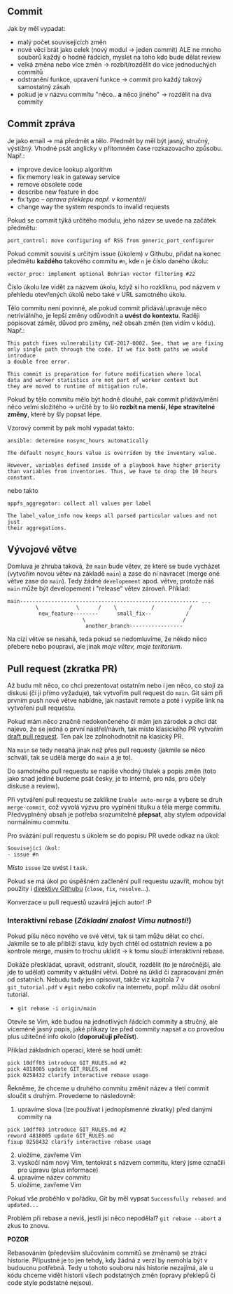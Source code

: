 ## Commit
Jak by měl vypadat:
- malý počet souvisejících změn
- nové věci brát jako celek (nový modul -> jeden commit) ALE ne mnoho souborů každý o hodně řádcích, myslet na toho kdo bude dělat review
- velká změna nebo více změn -> rozbít/rozdělit do více jednoduchých commitů
- odstranění funkce, upravení funkce -> commit pro každý takový samostatný zásah
- pokud je v názvu commitu "něco.. **a** něco jiného" -> rozdělit na dva commity

## Commit zpráva
Je jako email -> má předmět a tělo. Předmět by měl být jasný, stručný, výstižný. Vhodné psát anglicky v přítomném čase rozkazovacího způsobu. Např.:
- improve device lookup algorithm
- fix memory leak in gateway service
- remove obsolete code
- describe new feature in doc
- fix typo – *oprava překlepu např. v komentáři*
- change way the system responds to invalid requests

Pokud se commit týká určitého modulu, jeho název se uvede na začátek předmětu:
```
port_control: move configuring of RSS from generic_port_configurer
```

Pokud commit souvisí s určitým issue (úkolem) v Githubu, přidat na konec předmětu **každého** takového commitu `#n`, kde `n` je číslo daného úkolu:
```
vector_proc: implement optional Bohrian vector filtering #22
```
Číslo úkolu lze vidět za názvem úkolu, když si ho rozkliknu, pod názvem v přehledu otevřených úkolů nebo také v URL samotného úkolu.

Tělo commitu není povinné, ale pokud commit přidává/upravuje něco netriviálního, je lepší změny odůvodnit a **uvést do kontextu**. Raději popisovat záměr, důvod pro změny, než obsah změn (ten vidím v kódu). Např.:

```
This patch fixes vulnerability CVE-2017-0002. See, that we are fixing
only single path through the code. If we fix both paths we would introduce
a double free error.
```

```
This commit is preparation for future modification where local
data and worker statistics are not part of worker context but
they are moved to runtime of mitigation rule.
```

Pokud by tělo commitu mělo být hodně dlouhé, pak commit přidává/mění něco velmi složitého -> určitě by to šlo **rozbít na menší, lépe stravitelné změny**, které by šly popsat lépe.

Vzorový commit by pak mohl vypadat takto:
```
ansible: determine nosync_hours automatically

The default nosync_hours value is overriden by the inventary value.

However, variables defined inside of a playbook have higher priority
than variables from inventories. Thus, we have to drop the 10 hours
constant.
```
nebo takto
```
appfs_aggregator: collect all values per label

The label_value_info now keeps all parsed particular values and not just
their aggregations.
```

## Vývojové větve
Domluva je zhruba taková, že `main` bude větev, ze které se bude vycházet (vytvořím novou větev na základě `main`) a zase do ní navracet (merge oné větve zase do `main`). Tedy žádné `developement` apod. větve, protože náš `main` může být developement i "release" větev zároveň. Příklad:
```
main--------------------------------------------------------- ...
         \            \      /    \           /           /
          new_feature--------      small_fix--           /
                        \                               /
                         another_branch-----------------
```
Na cizí větve se nesahá, teda pokud se nedomluvíme, že někdo něco přebere nebo poupraví, ale jinak *moje větev, moje teritorium*.

## Pull request (zkratka PR)

Až budu mít něco, co chci prezentovat ostatním nebo i jen něco, co stojí za diskusi (či ji přímo vyžaduje), tak vytvořím pull request do `main`.
Git sám při prvním push nové větve nabídne, jak nastavit remote a poté i vypíše link na vytvoření pull requestu.

Pokud mám něco značně nedokončeného či mám jen zárodek a chci dát najevo, že se jedná o první nástřel/návrh, tak místo klasického PR vytvořím [draft pull request](https://github.blog/2019-02-14-introducing-draft-pull-requests/). Ten pak lze zplnohodnotnit na klasický PR.

Na `main` se tedy nesahá jinak než přes pull requesty (jakmile se něco schválí, tak se udělá merge do `main` a je to).

Do samotného pull requestu se napíše vhodný titulek a popis změn (toto jako snad jediné budeme psát česky, je to interně, pro nás, pro účely diskuse a review).

Při vytváření pull requestu se zaklikne `Enable auto-merge` a vybere se druh `merge-commit`, což vyvolá výzvu pro vyplnění titulku a těla merge commitu. Předvyplněný obsah je potřeba srozumitelně **přepsat**, aby stylem odpovídal normálnímu commitu.

Pro svázání pull requestu s úkolem se do popisu PR uvede odkaz na úkol:
```
Související úkol:
- issue #n
```
Místo `issue` lze uvést i `task`.

Pokud se má úkol po úspěšném začlenění pull requestu uzavřít, mohou být použity i [direktivy Githubu](https://docs.github.com/en/issues/tracking-your-work-with-issues/linking-a-pull-request-to-an-issue#linking-a-pull-request-to-an-issue-using-a-keyword) (`close`, `fix`, `resolve`...).

Konverzace u pull requestů uzavírá jejich autor! :P

### Interaktivní rebase (*Základní znalost Vimu nutností!*)

Pokud píšu něco nového ve své větvi, tak si tam můžu dělat co chci. Jakmile se to ale přiblíží stavu, kdy bych chtěl od ostatních review a po kontrole merge, musím to trochu uklidit -> k tomu slouží interaktivní rebase.

Dokáže přeskládat, upravit, odstranit, sloučit, rozdělit (to je náročnější, ale jde to udělat) commity v aktuální větvi. Dobré na úklid či zapracování změn od ostatních. Nebudu tady jen opisovat, takže viz kapitola 7 v `git_tutorial.pdf` v `#git` nebo cokoliv na internetu, popř. můžu dát osobní tutoriál.

- `git rebase -i origin/main`

Otevře se Vim, kde budou na jednotlivých řádcích commity a stručný, ale víceméně jasný popis, jaké příkazy lze před commity napsat a co provedou plus užitečné info okolo (**doporučuji přečíst**).

Příklad základních operací, které se hodí umět:
```
pick 10dff03 introduce GIT_RULES.md #2
pick 4818005 update GIT_RULES.md
pick 0258432 clarify interactive rebase usage
```
Řekněme, že chceme u druhého commitu změnit název a třetí commit sloučit s druhým. Provedeme to následovně:
1. upravíme slova (lze používat i jednopísmenné zkratky) před danými commity na
```
pick 10dff03 introduce GIT_RULES.md #2
reword 4818005 update GIT_RULES.md
fixup 0258432 clarify interactive rebase usage
```
2. uložíme, zavřeme Vim
3. vyskočí nám nový Vim, tentokrát s názvem commitu, který jsme označili pro úpravu (plus informace)
4. upravíme název commitu
5. uložíme, zavřeme Vim

Pokud vše proběhlo v pořádku, Git by měl vypsat `Successfully rebased and updated...`

Problém při rebase a nevíš, jestli jsi něco nepodělal?
`git rebase --abort` a zkus to znovu.

**POZOR**

Rebasováním (především slučováním commitů se změnami) se ztrácí historie. Přípustné je to jen tehdy, kdy žádná z verzí by nemohla být v budoucnu potřebná. Tedy u tohoto souboru nás historie nezajímá, ale u kódu chceme vidět historii všech podstatných změn (opravy překlepů či code style podstatné nejsou).
